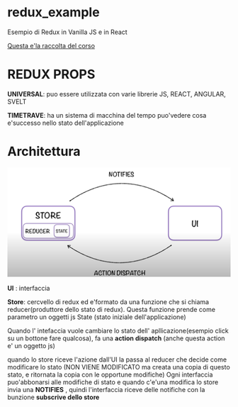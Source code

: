 # redux_example
Esempio di Redux in Vanilla JS e in React

[Questa e'la raccolta del corso](https://www.youtube.com/playlist?list=PLfNd7po_IV0EHH6mgMRCKgI6odBKzIcyj)

# REDUX PROPS
**UNIVERSAL**: puo essere utilizzata con varie librerie JS, REACT, ANGULAR, SVELT

**TIMETRAVE**: ha un sistema di macchina del tempo puo'vedere cosa e'successo nello stato dell'applicazione


# Architettura
![img](./redux_schema.png)

**UI** : interfaccia

**Store**: cercvello di redux ed e'formato da una funzione che si chiama reducer(produttore dello stato di redux). Questa funzione prende come parametro un oggetti js State (stato iniziale dell'applicazione)

Quando l' intefaccia vuole cambiare lo stato dell' apllicazione(esempio click su un bottone fare qualcosa), fa una **action dispatch**  (anche questa action e' un oggetto js)

quando lo store riceve  l'azione  dall'UI la passa al reducer che decide come modificare lo stato (NON VIENE MODIFICATO ma creata una copia di questo stato, e ritornata la copia con le opportune modifiche) 
Ogni interfaccia puo'abbonarsi alle modifiche di stato e quando c'e'una modifica lo store invia una **NOTIFIES** , quindi l'interfaccia riceve delle notifiche con la bunzione **subscrive dello store** 